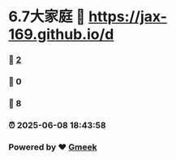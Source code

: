 # 6.7大家庭 :link: https://jax-169.github.io/d 
### :page_facing_up: [2](https://jax-169.github.io/d/tag.html) 
### :speech_balloon: 0 
### :hibiscus: 8 
### :alarm_clock: 2025-06-08 18:43:58 
### Powered by :heart: [Gmeek](https://github.com/Meekdai/Gmeek)
